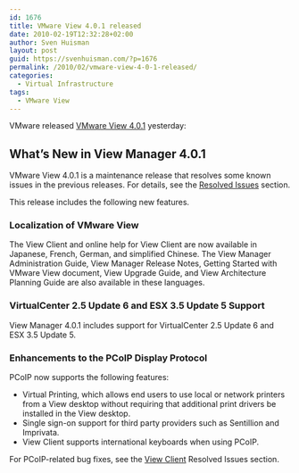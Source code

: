 ```yaml
---
id: 1676
title: VMware View 4.0.1 released
date: 2010-02-19T12:32:28+02:00
author: Sven Huisman
layout: post
guid: https://svenhuisman.com/?p=1676
permalink: /2010/02/vmware-view-4-0-1-released/
categories:
  - Virtual Infrastructure
tags:
  - VMware View
---
```

VMware released <a title="View 4.0.1" href="http://www.vmware.com/support/view40/doc/releasenotes_viewmanager401.html" target="_blank">VMware View 4.0.1</a> yesterday:

## <a name="whatsnew"></a>What&#8217;s New in View Manager 4.0.1

VMware View 4.0.1 is a maintenance release that resolves some known issues in the previous releases. For details, see the <a href="http://www.vmware.com/support/view40/doc/releasenotes_viewmanager401.html#fixedissues" target="_blank">Resolved Issues</a> section.

This release includes the following new features.

### Localization of VMware View

The View Client and online help for View Client are now available in Japanese, French, German, and simplified Chinese. The View Manager Administration Guide, View Manager Release Notes, Getting Started with VMware View document, View Upgrade Guide, and View Architecture Planning Guide are also available in these languages.

### VirtualCenter 2.5 Update 6 and ESX 3.5 Update 5 Support

View Manager 4.0.1 includes support for VirtualCenter 2.5 Update 6 and ESX 3.5 Update 5.

### Enhancements to the PCoIP Display Protocol

PCoIP now supports the following features:

  * Virtual Printing, which allows end users to use local or network printers from a View desktop without requiring that additional print drivers be installed in the View desktop.
  * Single sign-on support for third party providers such as Sentillion and Imprivata.
  * View Client supports international keyboards when using PCoIP.

For PCoIP-related bug fixes, see the <a href="http://www.vmware.com/support/view40/doc/releasenotes_viewmanager401.html#fixed_client" target="_blank">View Client</a> Resolved Issues section.
